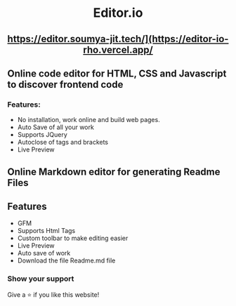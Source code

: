 <div align="center">

# Editor.io
## https://editor.soumya-jit.tech/](https://editor-io-rho.vercel.app/

</div>

## Online code editor for HTML, CSS and Javascript to discover frontend code

<div align="center">
<!--   <img alt="Demo" src="./src/Assets/web.gif"/> -->
</div>

### Features:

- No installation, work online and build web pages.
- Auto Save of all your work
- Supports JQuery
- Autoclose of tags and brackets
- Live Preview

## Online Markdown editor for generating Readme Files

<div align="center">
<!--   <img alt="Demo" src="./src/Assets/markdown.gif"/> -->
</div>

## Features

- GFM
- Supports Html Tags
- Custom toolbar to make editing easier
- Live Preview
- Auto save of work
- Download the file Readme.md file

### Show your support

Give a ⭐ if you like this website!

<!-- <a href="https://www.buymeacoffee.com/soumyajit4419" target="_blank"><img src="https://cdn.buymeacoffee.com/buttons/v2/default-violet.png" alt="Buy Me A Coffee" height= "60px" width= "217px" ></a> -->

